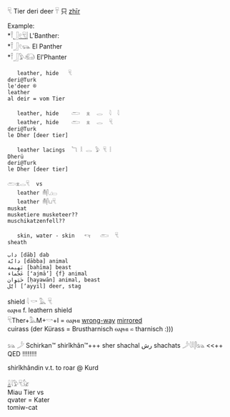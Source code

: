 𓄛 Tier deri deer 𓄜 只 [zhīr](𓊌)  

Example:  
    *𓍋[𓃀](𓃀)[𓏲](𓏲)[𓄛](𓄛)[𓏪](𓏪) L'Banther:  
    *𓍋𓃀𓏲𓃮 El Panther  
    *𓍋𓃀𓅱𓃰 El'Phanter  


```  
   leather, hide   𓄛  
deri@Turk  
le'deer ®  
leather  
al deir = vom Tier  

   leather, hide    𓂧  𓁷  𓂋  𓇋  𓇋  
   leather, hide    𓂧  𓁷  𓂋  𓄛  
deri@Turk  
le Dher [deer tier]  

   leather lacings  𓆓 𓎛 𓂋 𓅱 𓄛 𓏪  
Dherü  
deri@Turk  
le Dher [deer tier]  

𓂧𓁷𓂋𓄛  vs  
   leather 𓄟𓋴𓈎𓊌  
   leather 𓄟𓋴𓂓𓄛  
muskat  
musketiere musketeer??  
muschikatzenfell??  

   skin, water - skin   𓄞   𓂧  𓄛  
sheath  

داب [dāb] dab  
دابّة [dābba] animal  
بَهيمة [bahīma] beast  
عَجْماء [ʻajmāʼ] {f} animal  
حَيَوان [ḥayawān] animal, beast  
أَيَّل [ʼayyil] deer, stag  
```  

  shield  𓇋 𓎡 𓅓 𓄛  
ⲑⲁⲣⲙⲓ 	 	f. leathern shield  
𓄛Ther+𓅓M+𓎡+I = ⲑⲁⲣⲙⲓ   [wrong-way](wrong-way) [mirrored](mirrored)  
cuirass (der Kürass = Brustharnisch ⲑⲁⲣⲙⲓ ⋍ tharnisch :)))  

𓃬 𓌳 Schirkan™ shirîkhân™+++ sher shachal رش shachats 𓌳𓇋𓎛𓋴𓃬  <<++ QED !!!!!!!!  

shirîkhândin v.t. to roar @ Kurd  

[𓏇](𓏇)𓇋𓅱𓄛𓃠  
Miau Tier vs  
qvater = Kater  
tomiw-cat  